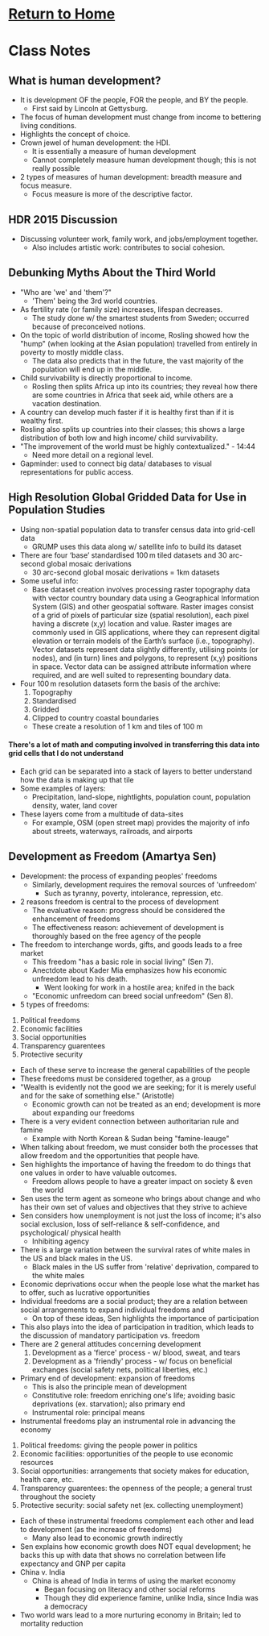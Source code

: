 # [Return to Home](https://chase4eck.github.io/workshop-/)

# Class Notes

## What is human development?
- It is development OF the people, FOR the people, and BY the people.
  - First said by Lincoln at Gettysburg.
- The focus of human development must change from income to bettering living conditions.
- Highlights the concept of choice.
- Crown jewel of human development: the HDI.
  - It is essentially a measure of human development
  -  Cannot completely measure human development though; this is not really possible
- 2 types of measures of human development: breadth measure and focus measure.
  - Focus measure is more of the descriptive factor.

## HDR 2015 Discussion
- Discussing volunteer work, family work, and jobs/employment together.
  - Also includes artistic work: contributes to social cohesion.


## Debunking Myths About the Third World
- "Who are 'we' and 'them'?"
  - 'Them' being the 3rd world countries.
- As fertility rate (or family size) increases, lifespan decreases.
  - The study done w/ the smartest students from Sweden; occurred because of preconceived notions.
- On the topic of world distribution of income, Rosling showed how the "hump" (when looking at the Asian population) travelled from entirely in poverty to mostly middle class.
  - The data also predicts that in the future, the vast majority of the population will end up in the middle.
- Child survivability is directly proportional to income.
  - Rosling then splits Africa up into its countries; they reveal how there are some countries in Africa that seek aid, while others are a vacation destination.
- A country can develop much faster if it is healthy first than if it is wealthy first.
- Rosling also splits up countries into their classes; this shows a large distribution of both low and high income/ child survivability.
- "The improvement of the world must be highly contextualized." - 14:44
  - Need more detail on a regional level.
- Gapminder: used to connect big data/ databases to visual representations for public access.


## High Resolution Global Gridded Data for Use in Population Studies
- Using non-spatial population data to transfer census data into grid-cell data
  - GRUMP uses this data along w/ satellite info to build its dataset
- There are four ‘base’ standardised 100 m tiled datasets and 30 arc-second global mosaic derivations
  - 30 arc-second global mosaic derivations = 1km datasets
- Some useful info:
  - Base dataset creation involves processing raster topography data with vector country boundary data using a Geographical Information System (GIS) and other geospatial software. Raster images consist of a grid of pixels of particular size (spatial resolution), each pixel having a discrete (x,y) location and value. Raster images are commonly used in GIS applications, where they can represent digital elevation or terrain models of the Earth’s surface (i.e., topography). Vector datasets represent data slightly differently, utilising points (or nodes), and (in turn) lines and polygons, to represent (x,y) positions in space. Vector data can be assigned attribute information where required, and are well suited to representing boundary data.
- Four 100 m resolution datasets form the basis of the archive:
  1. Topography
  2. Standardised
  3. Gridded
  4. Clipped to country coastal boundaries
  - These create a resolution of 1 km and tiles of 100 m
#### There's a lot of math and computing involved in transferring this data into grid cells that I do not understand
- Each grid can be separated into a stack of layers to better understand how the data is making up that tile
- Some examples of layers:
  - Precipitation, land-slope, nightlights, population count, population density, water, land cover
- These layers come from a multitude of data-sites
  - For example, OSM (open street map) provides the majority of info about streets, waterways, railroads, and airports



## Development as Freedom (Amartya Sen)
- Development: the process of expanding peoples' freedoms
  - Similarly, development requires the removal sources of 'unfreedom'
    - Such as tyranny, poverty, intolerance, repression, etc.
- 2 reasons freedom is central to the process of development
  - The evaluative reason: progress should be considered the enhancement of freedoms
  - The effectiveness reason: achievement of development is thoroughly based on the free agency of the people
- The freedom to interchange words, gifts, and goods leads to a free market
  - This freedom "has a basic role in social living" (Sen 7).
  - Anectdote about Kader Mia emphasizes how his economic unfreedom lead to his death.
    - Went looking for work in a hostile area; knifed in the back
  - "Economic unfreedom can breed social unfreedom" (Sen 8).
- 5 types of freedoms:
1. Political freedoms
2. Economic facilities
3. Social opportunities
4. Transparency guarentees
5. Protective security
  - Each of these serve to increase the general capabilities of the people
  - These freedoms must be considered together, as a group
- "Wealth is evidently not the good we are seeking; for it is merely useful and for the sake of something else." (Aristotle)
  - Economic growth can not be treated as an end; development is more about expanding our freedoms
- There is a very evident connection between authoritarian rule and famine
  - Example with North Korean & Sudan being "famine-leauge"
- When talking about freedom, we must consider both the processes that allow freedom and the opportunities that people have.
- Sen highlights the importance of having the freedom to do things that one values in order to have valuable outcomes.
  - Freedom allows people to have a greater impact on society & even the world
- Sen uses the term agent as someone who brings about change and who has their own set of values and objectives that they strive to achieve
- Sen considers how unemployment is not just the loss of income; it's also social exclusion, loss of self-reliance & self-confidence, and psychological/ physical health
  - Inhibiting agency
- There is a large variation between the survival rates of white males in the US and black males in the US.
  - Black males in the US suffer from 'relative' deprivation, compared to the white males
- Economic deprivations occur when the people lose what the market has to offer, such as lucrative opportunities
- Individual freedoms are a social product; they are a relation between social arrangements to expand individual freedoms and 
  - On top of these ideas, Sen highlights the importance of participation
- This also plays into the idea of participation in tradition, which leads to the discussion of mandatory participation vs. freedom
- There are 2 general attitudes concerning development
  1. Development as a 'fierce' process - w/ blood, sweat, and tears
  2. Development as a 'friendly' process - w/ focus on beneficial exchanges (social safety nets, political liberties, etc.)
- Primary end of development: expansion of freedoms
  - This is also the principle mean of development
  - Constitutive role: freedom enriching one's life; avoiding basic deprivations (ex. starvation); also primary end
  - Instrumental role: principal means
- Instrumental freedoms play an instrumental role in advancing the economy
1. Political freedoms: giving the people power in politics
2. Economic facilities: opportunities of the people to use economic resources
3. Social opportunities: arrangements that society makes for education, health care, etc.
4. Transparency guarentees: the openness of the people; a general trust throughout the society
5. Protective security: social safety net (ex. collecting unemployment)
- Each of these instrumental freedoms complement each other and lead to development (as the increase of freedoms)
  - Many also lead to economic growth indirectly
- Sen explains how economic growth does NOT equal development; he backs this up with data that shows no correlation between life expectancy and GNP per capita
- China v. India
  - China is ahead of India in terms of using the market economy
    - Began focusing on literacy and other social reforms
    - Though they did experience famine, unlike India, since India was a democracy
- Two world wars lead to a more nurturing economy in Britain; led to mortality reduction




